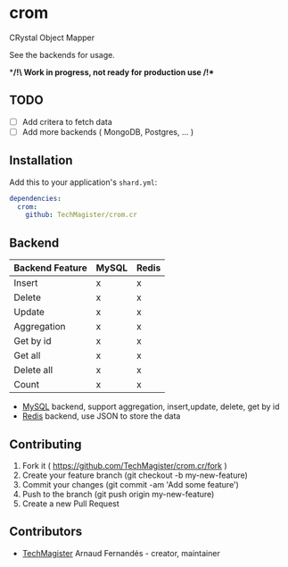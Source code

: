 # crom

CRystal Object Mapper

See the backends for usage.

***/!\ Work in progress, not ready for production use /!\***

## TODO
- [ ] Add critera to fetch data
- [ ] Add more backends ( MongoDB, Postgres, ... )

## Installation


Add this to your application's `shard.yml`:

```yaml
dependencies:
  crom:
    github: TechMagister/crom.cr
```


## Backend

|                 Backend Feature | MySQL | Redis |
|---------------------------------|-------|-------|
| Insert                          |   x   |   x   |
| Delete                          |   x   |   x   |
| Update                          |   x   |   x   |
| Aggregation                     |   x   |   x   |
| Get by id                       |   x   |   x   |
| Get all                         |   x   |   x   |
| Delete all                      |   x   |   x   |
| Count                           |   x   |   x   |

- [MySQL](https://github.com/TechMagister/crom-mysql.cr) backend, support aggregation, insert,update, delete, get by id
- [Redis](https://github.com/TechMagister/crom-redis.cr) backend, use JSON to store the data


## Contributing

1. Fork it ( https://github.com/TechMagister/crom.cr/fork )
2. Create your feature branch (git checkout -b my-new-feature)
3. Commit your changes (git commit -am 'Add some feature')
4. Push to the branch (git push origin my-new-feature)
5. Create a new Pull Request

## Contributors

- [TechMagister](https://github.com/TechMagister) Arnaud Fernandés - creator, maintainer
